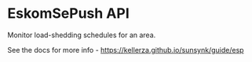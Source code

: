 # EskomSePush API

Monitor load-shedding schedules for an area.

See the docs for more info - <https://kellerza.github.io/sunsynk/guide/esp>
